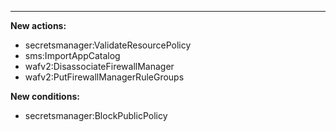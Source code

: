 
---

**New actions:**

- secretsmanager:ValidateResourcePolicy
- sms:ImportAppCatalog
- wafv2:DisassociateFirewallManager
- wafv2:PutFirewallManagerRuleGroups

**New conditions:**

- secretsmanager:BlockPublicPolicy
